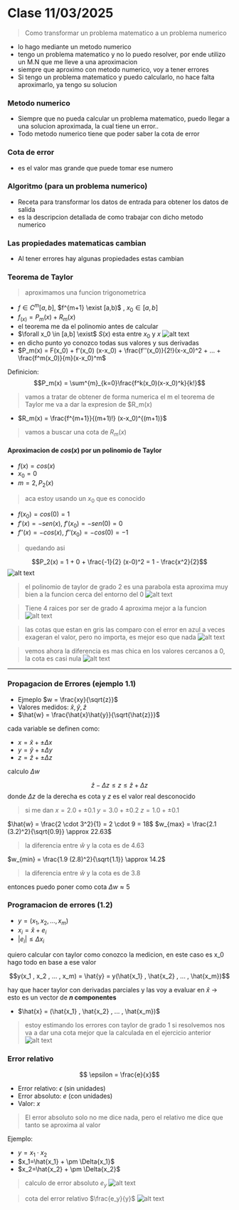 # Clase 11/03/2025

> Como transformar un problema matematico a un problema numerico
- lo hago mediante un metodo numerico
- tengo un problema matematico y no lo puedo resolver, por ende utilizo un M.N que me lleve a una aproximacion
- siempre que aproximo con metodo numerico, voy a tener errores
- Si tengo un problema matematico y puedo calcularlo, no hace falta aproximarlo, ya tengo su solucion

### Metodo numerico
- Siempre que no pueda calcular un problema matematico, puedo llegar a una solucion aproximada, la cual tiene un error..
- Todo metodo numerico tiene que poder saber la cota de error

### Cota de error
- es el valor mas grande que puede tomar ese numero

### Algoritmo (para un problema numerico)
- Receta para transformar los datos de entrada para obtener los datos de salida
- es la descripcion detallada de como trabajar con dicho metodo numerico

### Las propiedades matematicas cambian
- Al tener errores hay algunas propiedades estas cambian

### Teorema de Taylor
> aproximamos una funcion trigonometrica

- $f \in C^m [a,b]$, $f^{m+1} \exist [a,b)$ , $x_0 \in [a,b]$
- $f_(x) = P_m(x) + R_m(x)$
- el teorema me da el polinomio antes de calcular
- $\forall x_0 \in [a,b] \exist$ $S(x)$ esta entre $x_0$ y $x$
![alt text](/IMAGENES/teorema%20de%20tylor.png)
- en dicho punto yo conozco todas sus valores y sus derivadas
- $P_m(x) = F(x_0) + f'(x_0) (x-x_0) + \frac{f''(x_0)}{2!}(x-x_0)^2 + ... + \frac{f^m(x_0)}{m}(x-x_0)^m$

Definicion:
$$P_m(x) = \sum^{m}_{k=0}\frac{f^k(x_0)(x-x_0)^k}{k!}$$

> vamos a tratar de obtener de forma numerica el m
> el teorema de Taylor me va a dar la expresion de $R_m(x)

- $R_m(x) = \frac{f^{m+1}}{(m+1)!} (x-x_0)^{(m+1)}$

> vamos a buscar una cota de $R_m(x)$

#### Aproximacion de $cos(x)$ por un polinomio de Taylor

- $f(x) = cos(x)$
- $x_0 = 0$
- $m=2, P_2(x)$

> aca estoy usando un $x_0$ que es conocido

- $f(x_0) = cos(0) = 1$
- $f'(x) = -sen(x)$, $f'(x_0) = -sen(0) = 0$
- $f''(x) = -cos(x)$, $f''(x_0) = -cos(0) = -1$

> quedando asi

$$P_2(x) = 1 + 0 + \frac{-1}{2} (x-0)^2 = 1 - \frac{x^2}{2}$$
![alt text](/IMAGENES/20250311-8.png)

> el polinomio de taylor de grado 2 es una parabola
> esta aproxima muy bien a la funcion cerca del entorno del 0
![alt text](/IMAGENES/20250311-1.png)

> Tiene 4 raices por ser de grado 4
> aproxima mejor a la funcion
![alt text](/IMAGENES/20250311-2.png)

> las cotas que estan en gris
> las comparo con el error en azul
> a veces exageran el valor, pero no importa, es mejor eso que nada
![alt text](/IMAGENES/20250311-3.png)

> vemos ahora la diferencia es mas chica
> en los valores cercanos a 0, la cota es casi nula
![alt text](/IMAGENES/20250311-4.png)

---

### Propagacion de Errores (ejemplo 1.1)

- Ejmeplo $w = \frac{xy}{\sqrt{z}}$
- Valores medidos: $\hat{x}, \hat{y}, \hat{z}$
- $\hat{w} = \frac{\hat{x}\hat{y}}{\sqrt{\hat{z}}}$

cada variable se definen como:

- $x=\hat{x} + \pm \Delta{x}$
- $y=\hat{y} + \pm \Delta{y}$
- $z=\hat{z} + \pm \Delta{z}$

 calculo $\Delta{w}$

$$ \hat{z} - \Delta{z} \le z \le \hat{z} + \Delta{z}$$
donde $\Delta{z}$ de la derecha es cota y $z$ es el valor real desconocido

> si me dan 
> $x=2.0 + \pm 0.1$
> $y=3.0 + \pm 0.2$
> $z=1.0 + \pm 0.1$

$\hat{w} = \frac{2 \cdot 3^2}{1} = 2 \cdot 9 = 18$
$w_{max} = \frac{2.1 (3.2)^2}{\sqrt{0.9}} \approx 22.63$
> la diferencia entre $\hat{w}$ y la cota es de 4.63 

$w_{min} = \frac{1.9 (2.8)^2}{\sqrt{1.1}} \approx 14.2$
> la diferencia entre $\hat{w}$ y la cota es de 3.8 

entonces puedo poner como cota $\Delta{w} \approx 5$

### Programacion de errores (1.2)
- $y = (x_1 , x_2 , ... , x_m)$
- $x_i = \hat{x} + e_i$
- $|e_i| \le \Delta{x_i}$

quiero calcular con taylor
como conozco la medicion, en este caso es x_0
hago todo en base a ese valor

$$y(x_1 , x_2 , ... , x_m) = \hat{y} = y(\hat{x_1} , \hat{x_2} , ... , \hat{x_m})$$

hay que hacer taylor con derivadas parciales y las voy a evaluar en ${\hat{x}}$ -> esto es un vector de __$n$ componentes__
- $\hat{x} = (\hat{x_1} , \hat{x_2} , ... , \hat{x_m})$

> estoy estimando los errores con taylor de grado 1
> si resolvemos nos va a dar una cota mejor que la calculada en el ejercicio anterior
![alt text](/IMAGENES/20250311-5.png)

### Error relativo

$$ \epsilon = \frac{e}{x}$$

- Error relativo: $\epsilon$ (sin unidades)
- Error absoluto: $e$ (con unidades)
- Valor: $x$

> El error absoluto solo no me dice nada, pero el relativo me dice que tanto se aproxima al valor

Ejemplo:
- $y = x_1 \cdot x_2$
- $x_1=\hat{x_1} + \pm \Delta{x_1}$
- $x_2=\hat{x_2} + \pm \Delta{x_2}$

> calculo de error absoluto $e_y$
![alt text](/IMAGENES/20250311-6.png)

> cota del error relativo $\frac{e_y}{y}$
![alt text](/IMAGENES/20250311-7.png)